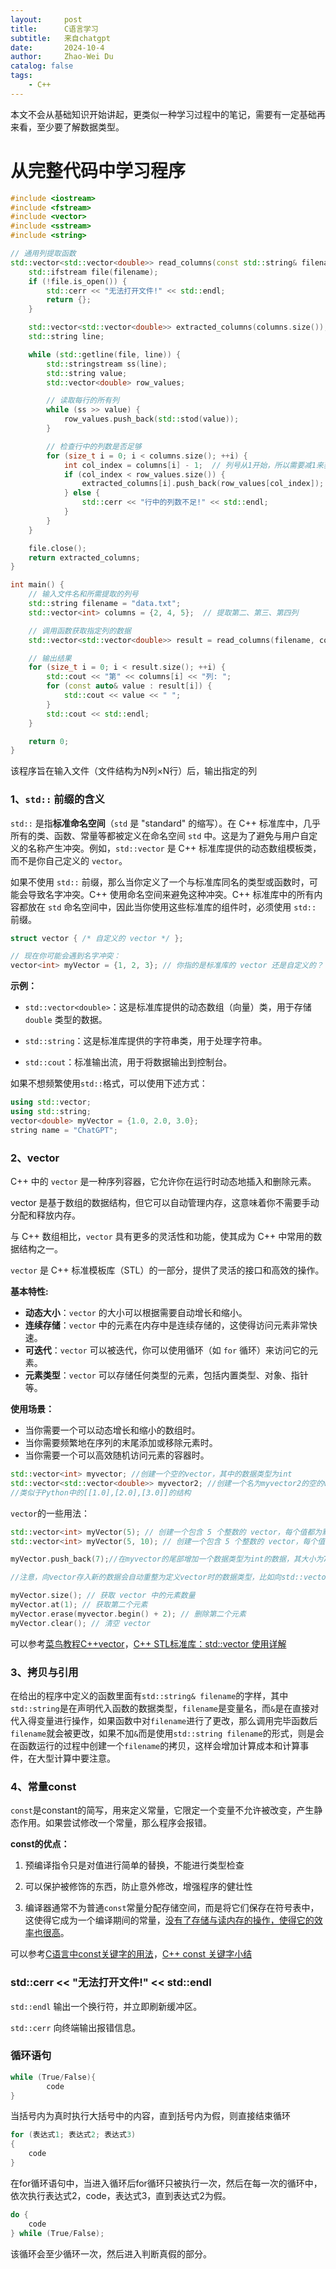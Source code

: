 ```yaml
---
layout:     post
title:      C语言学习
subtitle:   来自chatgpt
date:       2024-10-4
author:     Zhao-Wei Du
catalog: false
tags:
    - C++
---
```


本文不会从基础知识开始讲起，更类似一种学习过程中的笔记，需要有一定基础再来看，至少要了解数据类型。

# 从完整代码中学习程序

```c++
#include <iostream>
#include <fstream>
#include <vector>
#include <sstream>
#include <string>

// 通用列提取函数
std::vector<std::vector<double>> read_columns(const std::string& filename, const std::vector<int>& columns) {
    std::ifstream file(filename);
    if (!file.is_open()) {
        std::cerr << "无法打开文件!" << std::endl;
        return {};
    }

    std::vector<std::vector<double>> extracted_columns(columns.size());
    std::string line;

    while (std::getline(file, line)) {
        std::stringstream ss(line);
        std::string value;
        std::vector<double> row_values;

        // 读取每行的所有列
        while (ss >> value) {
            row_values.push_back(std::stod(value));
        }

        // 检查行中的列数是否足够
        for (size_t i = 0; i < columns.size(); ++i) {
            int col_index = columns[i] - 1;  // 列号从1开始，所以需要减1来获得正确索引
            if (col_index < row_values.size()) {
                extracted_columns[i].push_back(row_values[col_index]);
            } else {
                std::cerr << "行中的列数不足!" << std::endl;
            }
        }
    }

    file.close();
    return extracted_columns;
}

int main() {
    // 输入文件名和所需提取的列号
    std::string filename = "data.txt";
    std::vector<int> columns = {2, 4, 5};  // 提取第二、第三、第四列

    // 调用函数获取指定列的数据
    std::vector<std::vector<double>> result = read_columns(filename, columns);

    // 输出结果
    for (size_t i = 0; i < result.size(); ++i) {
        std::cout << "第" << columns[i] << "列: ";
        for (const auto& value : result[i]) {
            std::cout << value << " ";
        }
        std::cout << std::endl;
    }

    return 0;
}

```

该程序旨在输入文件（文件结构为N列$\times$​N行）后，输出指定的列

### 1、`std::` 前缀的含义

`std::` 是指**标准命名空间**（`std` 是 "standard" 的缩写）。在 C++ 标准库中，几乎所有的类、函数、常量等都被定义在命名空间 `std` 中。这是为了避免与用户自定义的名称产生冲突。例如，`std::vector` 是 C++ 标准库提供的动态数组模板类，而不是你自己定义的 `vector`。

如果不使用 `std::` 前缀，那么当你定义了一个与标准库同名的类型或函数时，可能会导致名字冲突。C++ 使用命名空间来避免这种冲突。C++ 标准库中的所有内容都放在 `std` 命名空间中，因此当你使用这些标准库的组件时，必须使用 `std::` 前缀。

```c++
struct vector { /* 自定义的 vector */ };

// 现在你可能会遇到名字冲突：
vector<int> myVector = {1, 2, 3}; // 你指的是标准库的 vector 还是自定义的？
```

**示例：**

- `std::vector<double>`：这是标准库提供的动态数组（向量）类，用于存储 `double` 类型的数据。

- `std::string`：这是标准库提供的字符串类，用于处理字符串。

- `std::cout`：标准输出流，用于将数据输出到控制台。

如果不想频繁使用`std::`格式，可以使用下述方式：

```c++
using std::vector;
using std::string;
vector<double> myVector = {1.0, 2.0, 3.0};
string name = "ChatGPT";
```

### 2、vector

C++ 中的 `vector` 是一种序列容器，它允许你在运行时动态地插入和删除元素。

vector 是基于数组的数据结构，但它可以自动管理内存，这意味着你不需要手动分配和释放内存。

与 C++ 数组相比，`vector` 具有更多的灵活性和功能，使其成为 C++ 中常用的数据结构之一。

`vector` 是 C++ 标准模板库（STL）的一部分，提供了灵活的接口和高效的操作。

**基本特性:**

- **动态大小**：`vector` 的大小可以根据需要自动增长和缩小。
- **连续存储**：`vector` 中的元素在内存中是连续存储的，这使得访问元素非常快速。
- **可迭代**：`vector` 可以被迭代，你可以使用循环（如 `for` 循环）来访问它的元素。
- **元素类型**：`vector` 可以存储任何类型的元素，包括内置类型、对象、指针等。

**使用场景：**

- 当你需要一个可以动态增长和缩小的数组时。
- 当你需要频繁地在序列的末尾添加或移除元素时。
- 当你需要一个可以高效随机访问元素的容器时。

```c++
std::vector<int> myvector; //创建一个空的vector，其中的数据类型为int
std::vector<std::vector<double>> myvector2; //创建一个名为myvector2的空的vector，其中的数据类型也为vector，这个vector中的数据类型为double
//类似于Python中的[[1.0],[2.0],[3.0]]的结构
```

`vector`的一些用法：

```c++
std::vector<int> myVector(5); // 创建一个包含 5 个整数的 vector，每个值都为默认值（0）
std::vector<int> myVector(5, 10); // 创建一个包含 5 个整数的 vector，每个值都为 10

myVector.push_back(7);//在myvector的尾部增加一个数据类型为int的数据，其大小为7

//注意，向vector存入新的数据会自动重整为定义vector时的数据类型，比如向std::vector<int>存入数据7.1会被自动重整为7

myVector.size(); // 获取 vector 中的元素数量
myVector.at(1); // 获取第二个元素
myVector.erase(myvector.begin() + 2); // 删除第二个元素
myVector.clear(); // 清空 vector
```

可以参考[菜鸟教程C++vector](https://www.runoob.com/cplusplus/cpp-vector.html#:~:text=std::vecto)，[C++ STL标准库：std::vector 使用详解](https://blog.csdn.net/u014779536/article/details/111239643)

### 3、拷贝与引用

在给出的程序中定义的函数里面有`std::string& filename`的字样，其中`std::string`是在声明代入函数的数据类型，`filename`是变量名，而`&`是在直接对代入得变量进行操作，如果函数中对`filename`进行了更改，那么调用完毕函数后`filename`就会被更改，如果不加`&`而是使用`std::string filename`的形式，则是会在函数运行的过程中创建一个`filename`的拷贝，这样会增加计算成本和计算事件，在大型计算中要注意。

### 4、常量const

`const`是constant的简写，用来定义常量，它限定一个变量不允许被改变，产生静态作用。如果尝试修改一个常量，那么程序会报错。

**const的优点：**

1. 预编译指令只是对值进行简单的替换，不能进行类型检查

2. 可以保护被修饰的东西，防止意外修改，增强程序的健壮性

3. 编译器通常不为普通`const`常量分配存储空间，而是将它们保存在符号表中，这使得它成为一个编译期间的常量，<u>没有了存储与读内存的操作，使得它的效率也很高</u>。

可以参考[C语言中const关键字的用法](https://blog.csdn.net/xingjiarong/article/details/47282255)，[C++ const 关键字小结](https://www.runoob.com/w3cnote/cpp-const-keyword.html)

### std::cerr << "无法打开文件!" << std::endl

`std::endl` 输出一个换行符，并立即刷新缓冲区。

`std::cerr` 向终端输出报错信息。

### 循环语句

```c++
while (True/False){
		code
}
```

当括号内为真时执行大括号中的内容，直到括号内为假，则直接结束循环

```c++
for (表达式1; 表达式2; 表达式3) 
{
	code
}

```

在for循环语句中，当进入循环后for循环只被执行一次，然后在每一次的循环中，依次执行表达式2，code，表达式3，直到表达式2为假。

```c++
do {
    code
} while (True/False);
```

该循环会至少循环一次，然后进入判断真假的部分。

